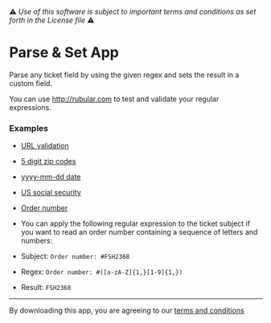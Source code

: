 :warning: *Use of this software is subject to important terms and conditions as set forth in the License file* :warning:

# Parse & Set App

Parse any ticket field by using the given regex and sets the result in a custom field.

You can use http://rubular.com to test and validate your regular expressions.

### Examples

* [URL validation](http://www.rubular.com/regexes/968)
* [5 digit zip codes](http://www.rubular.com/regexes/970)
* [yyyy-mm-dd date](http://www.rubular.com/r/MMykzZDzx0)
* [US social security](http://www.rubular.com/regexes/971)
* [Order number](http://rubular.com/r/0hzUdrlRrI)
 * You can apply the following regular expression to the ticket subject if you want to read an order number containing a sequence of letters and numbers:

 * Subject: `Order number: #FSH2368`
 * Regex: `Order number: #([a-zA-Z]{1,}[1-9]{1,})`
 * Result: `FSH2368`

---


By downloading this app, you are agreeing to our [terms and conditions](https://github.com/zendesklabs/wiki/wiki/Terms-and-Conditions)
